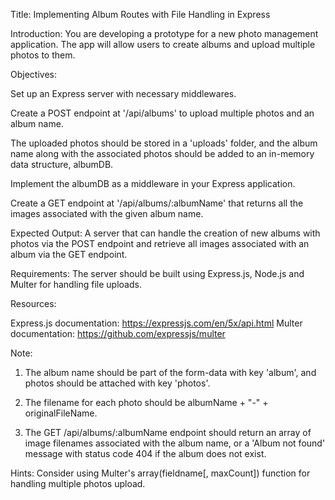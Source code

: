 Title: Implementing Album Routes with File Handling in Express

Introduction: You are developing a prototype for a new photo management application. The app will allow users to create albums and upload multiple photos to them.

Objectives:

Set up an Express server with necessary middlewares.

Create a POST endpoint at '/api/albums' to upload multiple photos and an album name.

The uploaded photos should be stored in a 'uploads' folder, and the album name along with the associated photos should be added to an in-memory data structure, albumDB.

Implement the albumDB as a middleware in your Express application.

Create a GET endpoint at '/api/albums/:albumName' that returns all the images associated with the given album name.

Expected Output: A server that can handle the creation of new albums with photos via the POST endpoint and retrieve all images associated with an album via the GET endpoint.

Requirements: The server should be built using Express.js, Node.js and Multer for handling file uploads.

Resources:

Express.js documentation: https://expressjs.com/en/5x/api.html
Multer documentation: https://github.com/expressjs/multer

Note:

1. The album name should be part of the form-data with key 'album', and photos should be attached with key 'photos'.

2. The filename for each photo should be albumName + "-" + originalFileName.

3. The GET /api/albums/:albumName endpoint should return an array of image filenames associated with the album name, or a 'Album not found' message with status code 404 if the album does not exist.

Hints: Consider using Multer's array(fieldname[, maxCount]) function for handling multiple photos upload.

